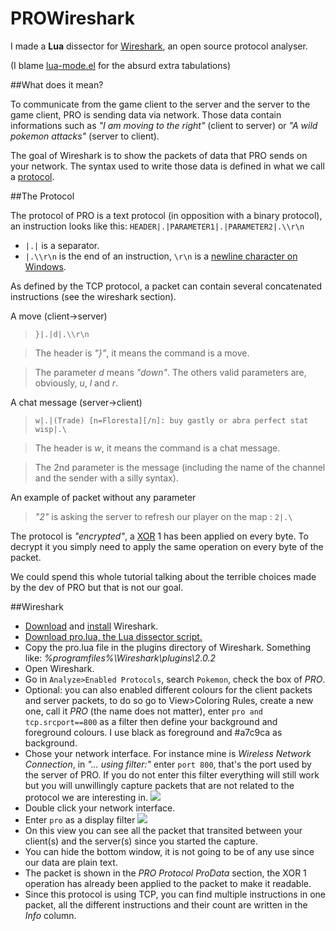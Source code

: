# PROWireshark

I made a **Lua** dissector for [Wireshark](https://www.wireshark.org/), an open source protocol analyser.

(I blame [lua-mode.el](http://immerrr.github.io/lua-mode/) for the absurd extra tabulations)

##What does it mean?

To communicate from the game client to the server and the server to the game client, PRO is sending data via network. Those data contain informations such as *"I am moving to the right"* (client to server) or *"A wild pokemon attacks"* (server to client).

The goal of Wireshark is to show the packets of data that PRO sends on your network. The syntax used to write those data is defined in what we call a [protocol](https://en.wikipedia.org/wiki/Wireshark).

##The Protocol

The protocol of PRO is a text protocol (in opposition with a binary protocol), an instruction looks like this: `HEADER|.|PARAMETER1|.|PARAMETER2|.\\r\n`

 * `|.|` is a separator.
 * `|.\\r\n` is the end of an instruction, `\r\n` is a [newline character on Windows](https://en.wikipedia.org/wiki/Newline).

As defined by the TCP protocol, a packet can contain several concatenated instructions (see the wireshark section).

A move (client->server)

> `}|.|d|.\\r\n`

> The header is *"}"*, it means the command is a move.

> The parameter *d* means *"down"*. The others valid parameters are, obviously, *u*, *l* and *r*.

A chat message (server->client)

> `w|.|(Trade) [n=Floresta][/n]: buy gastly or abra perfect stat wisp|.\`

> The header is *w*, it means the command is a chat message.

> The 2nd parameter is the message (including the name of the channel and the sender with a silly syntax).

An example of packet without any parameter

> *"2"* is asking the server to refresh our player on the map : `2|.\`

The protocol is *"encrypted"*, a [XOR](https://en.wikipedia.org/wiki/Bitwise_operation#XOR) 1 has been applied on every byte. To decrypt it you simply need to apply the same operation on every byte of the packet.

We could spend this whole tutorial talking about the terrible choices made by the dev of PRO but that is not our goal.

##Wireshark

* [Download](https://www.wireshark.org/#download) and [install](https://www.wireshark.org/docs/wsug_html_chunked/ChBuildInstallWinInstall.html) Wireshark.
* [Download pro.lua, the Lua dissector script.](https://raw.githubusercontent.com/g0ldPRO/PROWireshark/master/pro.lua)
* Copy the pro.lua file in the plugins directory of Wireshark. Something like: *%programfiles%\Wireshark\plugins\2.0.2*
* Open Wireshark.
* Go in `Analyze>Enabled Protocols`, search `Pokemon`, check the box of *PRO*.
* Optional: you can also enabled different colours for the client packets and server packets, to do so go to View>Coloring Rules, create a new one, call it *PRO* (the name does not matter), enter `pro and tcp.srcport==800` as a filter then define your background and foreground colours. I use black as foreground and #a7c9ca as background.
* Chose your network interface. For instance mine is *Wireless Network Connection*, in *"... using filter:"* enter `port 800`, that's the port used by the server of PRO. If you do not enter this filter everything will still work but you will unwillingly capture packets that are not related to the protocol we are interesting in.
![](http://i.imgur.com/GgY0tdV.png)
* Double click your network interface.
* Enter `pro` as a display filter
![](http://i.imgur.com/Nw1cOtO.png)
* On this view you can see all the packet that transited between your client(s) and the server(s) since you started the capture.
* You can hide the bottom window, it is not going to be of any use since our data are plain text.
* The packet is shown in the *PRO Protocol ProData* section, the XOR 1 operation has already been applied to the packet to make it readable.
* Since this protocol is using TCP, you can find multiple instructions in one packet, all the different instructions and their count are written in the *Info* column.
